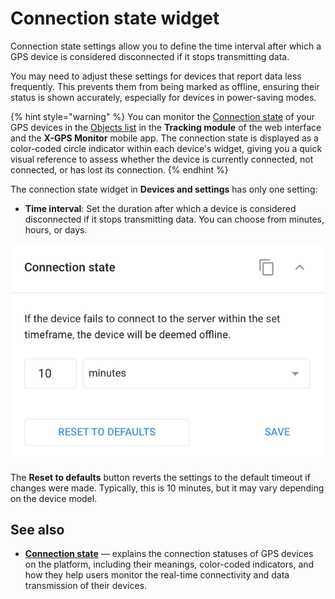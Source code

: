 # Connection state widget

Connection state settings allow you to define the time interval after which a GPS device is considered disconnected if it stops transmitting data.

You may need to adjust these settings for devices that report data less frequently. This prevents them from being marked as offline, ensuring their status is shown accurately, especially for devices in power-saving modes.

{% hint style="warning" %}
You can monitor the [Connection state](../gps-tracking/objects-list/connection-state.md) of your GPS devices in the [Objects list](../gps-tracking/objects-list/) in the **Tracking module** of the web interface and the **X-GPS Monitor** mobile app. The connection state is displayed as a color-coded circle indicator within each device's widget, giving you a quick visual reference to assess whether the device is currently connected, not connected, or has lost its connection.
{% endhint %}

The connection state widget in **Devices and settings** has only one setting:

* **Time interval**: Set the duration after which a device is considered disconnected if it stops transmitting data. You can choose from minutes, hours, or days.

![](attachments/image-20240815-034950.png)

The **Reset to defaults** button reverts the settings to the default timeout if changes were made. Typically, this is 10 minutes, but it may vary depending on the device model.

## See also

* [**Connection state**](../gps-tracking/objects-list/connection-state.md) — explains the connection statuses of GPS devices on the platform, including their meanings, color-coded indicators, and how they help users monitor the real-time connectivity and data transmission of their devices.
